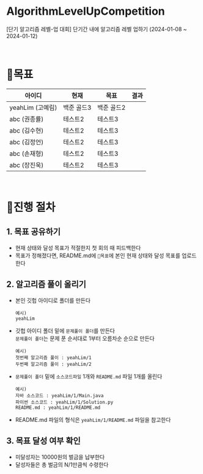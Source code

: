 # AlgorithmLevelUpCompetition
[단기 알고리즘 레벨-업 대회] 단기간 내에 알고리즘 레벨 업하기 (2024-01-08 ~ 2024-01-12)

<br>

# 📌목표
|아이디|현재|목표|결과|
|------|---------|---|---|
|yeahLim (고예림)|백준 골드3|백준 골드2|
|abc (권종률)|테스트2|테스트3|
|abc (김수현)|테스트2|테스트3|
|abc (김정언)|테스트2|테스트3|
|abc (손재형)|테스트2|테스트3|
|abc (장진욱)|테스트2|테스트3|



<br>



# 📌진행 절차
## 1. 목표 공유하기
- 현재 상태와 달성 목표가 적절한지 첫 회의 때 피드백한다
- 목표가 정해졌다면, README.md에 `📌목표`에 본인 현재 상태와 달성 목표를 업로드한다

## 2. 알고리즘 풀이 올리기
- 본인 깃헙 아이디로 폴더를 만든다
  ```
  예시)
  yeahLim
  ```
- 깃헙 아이디 폴더 밑에 `문제풀이 폴더`를 만든다 <br>
  `문제풀이 폴더`는 문제 푼 순서대로 1부터 오름차순 순으로 만든다
  ```
  예시)
  첫번째 알고리즘 풀이 : yeahLim/1
  두번째 알고리즘 풀이 : yeahLim/2
  ```
- `문제풀이 폴더` 밑에 `소스코드파일` 1개와 `README.md` 파일 1개를 올린다
  ```
  예시)
  자바 소스코드 : yeahLim/1/Main.java
  파이썬 소스코드 : yeahLim/1/Solution.py
  README.md : yeahLim/1/README.md
  ```
- README.md 파일의 형식은 `yeahLim/1/README.md` 파일을 참고한다

## 3. 목표 달성 여부 확인
- 미달성자는 10000원의 벌금을 납부한다
- 달성자들은 총 벌금의 N/1만큼씩 수령한다
